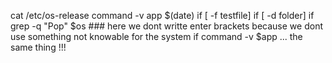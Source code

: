 cat /etc/os-release
command -v app
$(date)
if [ -f testfile]
if [ -d folder]
if grep -q "Pop" $os ### here we dont writte enter brackets because we dont use something not knowable for the system
if command -v $app ... the same thing !!!